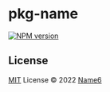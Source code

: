 # pkg-name

[![NPM version](https://img.shields.io/npm/v/pkg-name?color=3ca4ce&label=)](https://www.npmjs.com/package/pkg-name)


## License

[MIT](./LICENSE) License © 2022 [Name6](https://github.com/lhj-web)
